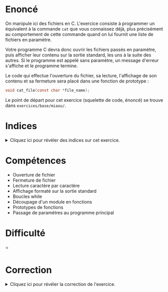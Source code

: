 # Enoncé

On manipule ici des fichiers en C. L'exercice consiste à programmer
un équivalent à la commande `cat` que vous connaissez déjà, plus
précisément au comportement de cette commande quand on lui fournit
une liste de fichiers en paramètre.

Votre programme C devra donc ouvrir les fichiers passés en
paramètre, puis afficher leur contenu sur la sortie standard, les
uns à la suite des autres. Si le programme est appelé sans
paramètre, un message d'erreur s'affiche et le programme termine.

Le code qui effectue l'ouverture du fichier, sa lecture, l'affichage
de son contenu et sa fermeture sera placé dans une fonction de
prototype :

```c
void cat_file(const char *file_name);
```

Le point de départ pour cet exercice (squelette de code, énoncé) se
trouve dans `exercices/base/miaou/`.

# Indices

<details>
<summary>Cliquez ici pour révéler des indices sur cet exercice.</summary>
<br>

* si le programme est appelé de cette façon:
```
./miaou toto.txt titi.txt
```
  alors:
```
argc vaut 3
argv[0] contient "./miaou"
argv[1] contient "toto.txt"
argv[2] contient "titi.txt"
```

* `fopen` permet d'ouvrir un fichier (`man fopen`) ;
* `fgetc` permet de lire un caractère dans un fichier (`man fgetc`) ;
* `fclose` permet de fermer un fichier (`man fclose`) ;
</details>

# Compétences

* Ouverture de fichier
* Fermeture de fichier
* Lecture caractère par caractère
* Affichage formaté sur la sortie standard
* Boucles while
* Découpage d'un module en fonctions
* Prototypes de fonctions
* Passage de paramètres au programme principal

# Difficulté

:star:
# Correction

<details>
<summary>Cliquez ici pour révéler la correction de l'exercice.</summary>
#### Corrigé du fichier Makefile

```make
CC=gcc
CFLAGS=-std=c99 -Wall -Wextra -g

all: miaou

.PHONY: clean
clean:
	rm -f *~ *.o miaou

```

#### Corrigé du fichier miaou.c

```c
#include <stdlib.h>
#include <stdio.h>

/*
    static limite la visibilité de cette fonction à ce fichier
    (miaou.c).
*/
static void cat_file(const char *file_name)
{
    /* On ouvre le fichier en lecture seulement. */
    FILE *f = fopen(file_name, "r");
    if (f == NULL) {
        /*
            fopen renvoie NULL en cas d'erreur (cf man fopen). La
            variable errno est alors positionnée à une valeur
            explicite (un code), indiquant le type de l'erreur. La
            fonction perror affiche, en plus de la chaine de
            caractères passée en paramètre, une description de
            l'erreur correspondant au code stocké dans errno.
        */
        perror("cat_file: ouverture du fichier");
        exit(EXIT_FAILURE);
    }

    /* On lit un caractère depuis le fichier f. */
    char c = fgetc(f);
    while (c != EOF) {
        /*
            EOF représente le caractère spécial indiquant la fin du
            fichier.
        */
        printf("%c", c);
        c = fgetc(f);
    }

    /*
        On ferme le fichier f. Si on ne fait pas ça, la mémoire
        associée au fichier f n'est pas libérée correctement, et
        valgrind râle.
    */
    fclose(f);
}

int main(int argc, char **argv)
{
    /*
        Affiche un message d'erreur si l'utilisateur oublie l'argument
        à passer en ligne de commandes.
    */
    if (argc < 2) {
        /*
            Le nom du programme compte dans le nombre d'arguments
            argc. Du coup, si on veut que le programme soit appelé
            avec au moins un argument, il faut vérifier que argc vaut
            au moins 2.
        */
        fprintf(stderr, "Usage: %s fichier1 ... fichierN\n", argv[0]);
        exit(EXIT_FAILURE);
    }

    /*
        Même remarque que précédemment, le premier argument est
        numéroté 1 (0 correspond au nom du programme).
    */
    for (int arg = 1; arg < argc; arg++) {
        cat_file(argv[arg]);
    }

    return EXIT_SUCCESS;
}

```


</details>
